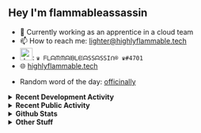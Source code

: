 ## Hey I'm flammableassassin

- 🔭 Currently working as an apprentice in a cloud team  
- 📫 How to reach me: [lighter@highlyflammable.tech](mailto:lighter@highlyflammable.tech?subject=Hello)
- <img src="https://discord.com/assets/2c21aeda16de354ba5334551a883b481.png" alt="drawing" width="25"/>: `♛ ᖴᒪᗩᙏᙏᗩᙖᒪᙓᗩSSᗩSSIᑎ® ♛#4701`
- 🌐 [highlyflammable.tech](https://highlyflammable.tech)

<!--START_SECTION:randomWord-->
- Random word of the day: [officinally](https://www.wordnik.com/words/officinally)
<!--END_SECTION:randomWord-->

<details>
  <summary><b>Recent Development Activity</b></summary>
  
  <!--START_SECTION:waka-->

```txt
Other           15 hrs 29 mins  ██████▓░░░░░░░░░░░░░░░░░░   26.97 %
JavaScript      12 hrs 44 mins  █████▓░░░░░░░░░░░░░░░░░░░   22.16 %
YAML            6 hrs 25 mins   ██▓░░░░░░░░░░░░░░░░░░░░░░   11.17 %
Text            5 hrs 32 mins   ██▒░░░░░░░░░░░░░░░░░░░░░░   09.64 %
SQL             4 hrs 56 mins   ██░░░░░░░░░░░░░░░░░░░░░░░   08.61 %
```

<!--END_SECTION:waka-->

</details>

<details>
  <summary><b>Recent Public Activity</b></summary>
    <br>

  <!--START_SECTION:activity-->
1. 🎉 Merged PR [#12](https://github.com/flamableassassin/drawshield-api/pull/12) in [flamableassassin/drawshield-api](https://github.com/flamableassassin/drawshield-api)
2. ❌ Closed PR [#112](https://github.com/flamableassassin/Drawshield-Code/pull/112) in [flamableassassin/Drawshield-Code](https://github.com/flamableassassin/Drawshield-Code)
3. ❌ Reopened PR [#112](https://github.com/flamableassassin/Drawshield-Code/pull/112) in [flamableassassin/Drawshield-Code](https://github.com/flamableassassin/Drawshield-Code)
4. 🗣 Commented on [#663](https://github.com/drawshield/Drawshield-Code/pull/663#issuecomment-2002635222) in [drawshield/Drawshield-Code](https://github.com/drawshield/Drawshield-Code)
5. ❌ Closed PR [#663](https://github.com/drawshield/Drawshield-Code/pull/663) in [drawshield/Drawshield-Code](https://github.com/drawshield/Drawshield-Code)
  <!--END_SECTION:activity-->

</details>

<details>
  <summary><b>Github Stats</b></summary>
    <br>
    <p align="center">
      <img width="48%" src="https://github-readme-stats.vercel.app/api?username=flamableassassin&count_private=true&show_icons=true&theme=radical"/>
      <img width="48%" src="https://github-readme-streak-stats.herokuapp.com?user=flamableassassin&theme=neon-dark"/>
    </p>
  
</details>

<details>
  <summary><b>Other Stuff</b></summary>
  <br>
<a href="https://www.abuseipdb.com/user/67633" title="AbuseIPDB is an IP address blacklist for webmasters and sysadmins to report IP addresses engaging in abusive behavior on their networks">
	<img src="https://www.abuseipdb.com/contributor/67633.svg" alt="AbuseIPDB Contributor Badge" style="width: 264px;background: #fff linear-gradient(rgba(255,255,255,0), rgba(255,255,255,.3) 50%, rgba(0,0,0,.2) 51%, rgba(0,0,0,0));padding: 5px;">
</a>
  
</details>

